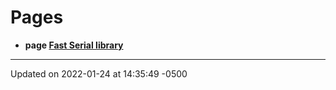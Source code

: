 # Pages



* **page [Fast Serial library]()** 



-------------------------------

Updated on 2022-01-24 at 14:35:49 -0500
